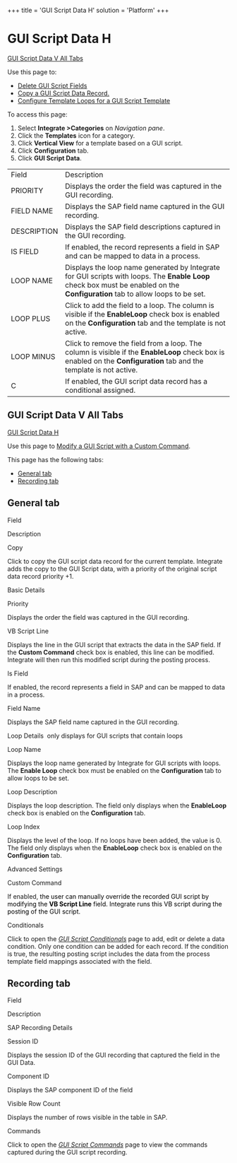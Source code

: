 +++
title = 'GUI Script Data H'
solution = 'Platform'
+++

# GUI Script Data H

[GUI Script Data V All Tabs](#GUI_Script_Data_V_All)

<div class="use">

Use this page to:

  - [Delete GUI Script
    Fields](../Use_Cases/Delete_GUI_Script_Fields.htm)
  - [Copy a GUI Script Data
    Record.](../Use_Cases/Copy_a_GUI_Script_Data_Record.htm)
  - [Configure Template Loops for a GUI Script
    Template](../Use_Cases/Configure_Template_LoopsGUI.htm)

</div>

To access this page:

1.  Select <span style="font-weight: bold;">Integrate
    \></span>**Categories** on *Navigation pane*.
2.  Click the **Templates** icon for a category.
3.  Click **Vertical View** for a template based on a GUI script.
4.  Click **Configuration** tab.
5.  Click **GUI Script
Data**.

|             |                                                                                                                                                                                |
| ----------- | ------------------------------------------------------------------------------------------------------------------------------------------------------------------------------ |
| Field       | Description                                                                                                                                                                    |
| PRIORITY    | Displays the order the field was captured in the GUI recording.                                                                                                                |
| FIELD NAME  | Displays the SAP field name captured in the GUI recording.                                                                                                                     |
| DESCRIPTION | Displays the SAP field descriptions captured in the GUI recording.                                                                                                             |
| IS FIELD    | If enabled, the record represents a field in SAP and can be mapped to data in a process.                                                                                       |
| LOOP NAME   | Displays the loop name generated by Integrate for GUI scripts with loops. The **Enable Loop** check box must be enabled on the **Configuration** tab to allow loops to be set. |
| LOOP PLUS   | Click to add the field to a loop. The column is visible if the **EnableLoop** check box is enabled on the **Configuration** tab and the template is not active.                |
| LOOP MINUS  | Click to remove the field from a loop. The column is visible if the **EnableLoop** check box is enabled on the **Configuration** tab and the template is not active.           |
| C           | If enabled, the GUI script data record has a conditional assigned.                                                                                                             |

## <span id="GUI_Script_Data_V_All"></span>GUI Script Data V All Tabs

[GUI Script Data H](GUI_Script_Data_H.htm)

<div class="use">

Use this page to [Modify a GUI Script with a Custom
Command](../Use_Cases/ModifyGUIScriptCustCommand.htm).

</div>

This page has the following tabs:

  - [General tab](#General_Tab2)
  - [Recording tab](#Recording_Tab)

## <span id="General_Tab2"></span>General tab

Field

Description

Copy

Click to copy the GUI script data record for the current template.
Integrate adds the copy to the GUI Script data, with a priority of the
original script data record priority +1.  

Basic Details

Priority

Displays the order the field was captured in the GUI recording.

VB Script Line

Displays the line in the GUI script that extracts the data in the SAP
field. If the **Custom Command** check box is enabled, this line can be
modified. Integrate will then run this modified script during the
posting process.

Is Field

If enabled, the record represents a field in SAP and can be mapped to
data in a process.

Field Name

Displays the SAP field name captured in the GUI recording.

Loop Details  only displays for GUI scripts that contain loops

Loop Name

Displays the loop name generated by Integrate for GUI scripts with
loops. The **Enable Loop** check box must be enabled on the
**Configuration** tab to allow loops to be set.

Loop Description

Displays the loop description. The field only displays when the
**EnableLoop** check box is enabled on the **Configuration** tab.

Loop Index

Displays the level of the loop. If no loops have been added, the value
is 0. The field only displays when the **EnableLoop** check box is
enabled on the **Configuration** tab.

Advanced Settings

Custom Command

If enabled, <span style="color: #000000;">the user can manually override
the recorded GUI script by modifying the **VB Script Line** field.
Integrate runs this VB script during the posting of the GUI
script.</span>

Conditionals

Click to open the *[*GUI Script
Conditionals*](GUI_Script_Conditionals.htm)* page to add, edit or delete
a data condition. Only one condition can be added for each record. If
the condition is true, the resulting posting script includes the data
from the process template field mappings associated with the field.

## <span id="Recording_Tab"></span>Recording tab

Field

Description

SAP Recording Details

Session ID

Displays the session ID of the GUI recording that captured the field in
the GUI Data.

Component ID

Displays the SAP component ID of the field

Visible Row Count

Displays the number of rows visible in the table in SAP.

Commands

Click to open the *[*GUI Script Commands*](GUI_Script_Commands.htm)*
page to view the commands captured during the GUI script recording.
